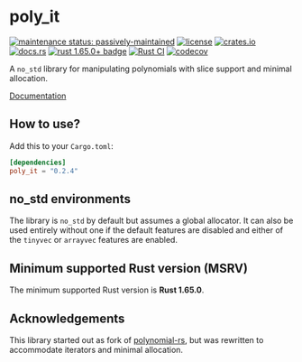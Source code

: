 # poly_it

[![maintenance status: passively-maintained](https://img.shields.io/badge/maintenance-passively--maintained-yellowgreen.svg)](https://doc.rust-lang.org/cargo/reference/manifest.html#the-badges-section)
[![license](https://img.shields.io/crates/l/poly_it.svg)](LICENSE)
[![crates.io](https://img.shields.io/crates/v/poly_it.svg)](https://crates.io/crates/poly_it)
[![docs.rs](https://img.shields.io/docsrs/poly_it/latest)](https://docs.rs/poly_it/latest/)
[![rust 1.65.0+ badge](https://img.shields.io/badge/rust-1.65.0+-93450a.svg)](https://doc.rust-lang.org/cargo/reference/manifest.html#the-rust-version-field)
[![Rust CI](https://github.com/SkyeC0re/polyit-rs/actions/workflows/rust-ci.yml/badge.svg)](https://github.com/SkyeC0re/polyit-rs/actions/workflows/rust-ci.yml)
[![codecov](https://codecov.io/gh/SkyeC0re/polyit-rs/branch/master/graph/badge.svg?token=UIj6XoEUBm)](https://codecov.io/gh/SkyeC0re/polyit-rs)

A `no_std` library for manipulating polynomials with slice support and minimal allocation.

[Documentation](https://docs.rs/poly_it/latest/)

## How to use?

Add this to your `Cargo.toml`:

```toml
[dependencies]
poly_it = "0.2.4"
```

## no_std environments

The library is `no_std` by default but assumes a global allocator. It can also be used entirely without one if the default features
are disabled and either of the `tinyvec` or `arrayvec` features are enabled.

## Minimum supported Rust version (MSRV)

The minimum supported Rust version is **Rust 1.65.0**.

## Acknowledgements

This library started out as fork of [polynomial-rs](https://github.com/gifnksm/polynomial-rs),
but was rewritten to accommodate iterators and minimal allocation.